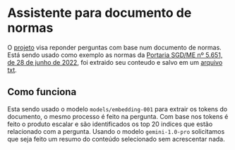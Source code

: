 # Assistente para documento de normas
O [projeto](https://github.com/thiagofdso/gemini-assistente-documento/blob/main/%5BImers%C3%A3o_IA_2%C2%AA_edi%C3%A7%C3%A3o%5D_C%C3%B3digo_Projeto_Assistente_Documento.ipynb) visa reponder perguntas com base num documento de normas. Está sendo usado como exemplo as normas da [Portaria SGD/ME nº 5.651, de 28 de junho de 2022](https://www.gov.br/governodigital/pt-br/contratacoes-de-tic/diretrizes-para-contratacao-de-servicos-de-desenvolvimento-e-manutencao-de-sistemas), foi extraido seu conteudo e salvo em um [arquivo txt](https://raw.githubusercontent.com/thiagofdso/gemini-assistente-documento/main/Portaria_SGD_ME_5651_28_06_2022.txt).

## Como funciona
Esta sendo usado o modelo `models/embedding-001` para extrair os tokens do documento, o mesmo processo é feito na pergunta.
Com base nos tokens é feito o produto escalar e são identificados os top 20 indices que estão relacionado com a pergunta.
Usando o modelo `gemini-1.0-pro` solicitamos que seja feito um resumo do conteúdo selecionado sem acrescentar nada.
